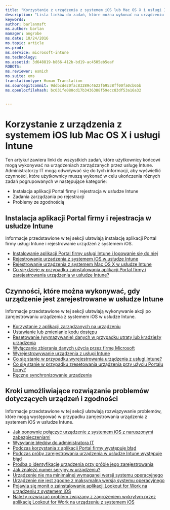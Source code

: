 ```yaml
---
title: "Korzystanie z urządzenia z systemem iOS lub Mac OS X i usługi Intune | Microsoft Intune"
description: "Lista linków do zadań, które można wykonać na urządzeniu przenośnym z systemem iOS lub Mac OS X, gdy urządzenie zostało zarejestrowane w usłudze Intune"
keywords: 
author: barlanmsft
ms.author: barlan
manager: angrobe
ms.date: 10/24/2016
ms.topic: article
ms.prod: 
ms.service: microsoft-intune
ms.technology: 
ms.assetid: 3d648819-b866-412b-bd19-ac4505eb5eaf
ROBOTS: 
ms.reviewer: esmich
ms.suite: ems
translationtype: Human Translation
ms.sourcegitcommit: 9ddbcde20fac83289c4622f69538ff00fa0cb65b
ms.openlocfilehash: bc031fe080cd17b3436388f59ecc83df53a16a32


---
```


# <a name="using-your-ios-or-mac-os-x-device-with-intune"></a>Korzystanie z urządzenia z systemem iOS lub Mac OS X i usługi Intune

Ten artykuł zawiera linki do wszystkich zadań, które użytkownicy końcowi mogą wykonywać na urządzeniach zarządzanych przez usługę Intune. Administratorzy IT mogą odwoływać się do tych informacji, aby wyświetlić czynności, które użytkownicy muszą wykonać w celu ukończenia różnych zadań pogrupowanych w następujące kategorie:
- Instalacja aplikacji Portal firmy i rejestracja w usłudze Intune
- Zadania zarządzania po rejestracji
- Problemy ze zgodnością

## <a name="company-portal-app-installation-and-intune-enrollment"></a>Instalacja aplikacji Portal firmy i rejestracja w usłudze Intune

Informacje przedstawione w tej sekcji ułatwiają instalację aplikacji Portal firmy usługi Intune i rejestrowanie urządzeń z systemem iOS.

- [Instalowanie aplikacji Portal firmy usługi Intune i logowanie się do niej](install-and-sign-in-to-the-intune-company-portal-app-ios.md)
- [Rejestrowanie urządzenia z systemem iOS w usłudze Intune](enroll-your-device-in-intune-ios.md)
- [Rejestrowanie urządzenia z systemem Mac OS X w usłudze Intune](enroll-your-device-in-intune-mac-os-x.md)
- [Co się dzieje w przypadku zainstalowania aplikacji Portal firmy i zarejestrowania urządzenia w usłudze Intune?](what-happens-if-you-install-the-Company-Portal-app-and-enroll-your-device-in-intune-ios.md)

## <a name="things-users-can-do-when-their-device-is-enrolled-in-intune"></a>Czynności, które można wykonywać, gdy urządzenie jest zarejestrowane w usłudze Intune

Informacje przedstawione w tej sekcji ułatwiają wykonywanie akcji po zarejestrowaniu urządzenia z systemem iOS w usłudze Intune.

- [Korzystanie z aplikacji zarządzanych na urządzeniu](use-managed-apps-on-your-device-ios.md)
- [Ustawianie lub zmienianie kodu dostępu](set-or-change-your-passcode-ios.md)
- [Resetowanie (wymazywanie) danych w przypadku utraty lub kradzieży urządzenia](reset-erase-your-lost-or-stolen-device-ios.md)
- [Wyłączanie zbierania danych użycia przez firmę Microsoft](turn-off-microsoft-usage-data-collection-ios.md)
- [Wyrejestrowywanie urządzenia z usługi Intune](unenroll-your-device-from-intune-ios.md)
- [Co się stanie w przypadku wyrejestrowania urządzenia z usługi Intune?](what-happens-if-you-unenroll-your-device-from-intune-ios.md)
- [Co się stanie w przypadku zresetowania urządzenia przy użyciu Portalu firmy?](what-happens-if-you-reset-your-device-using-the-company-portal-ios.md)
- [Ręczne synchronizowanie urządzenia](sync-your-device-manually-ios.md)

## <a name="steps-to-fix-device-and-compliance-issues"></a>Kroki umożliwiające rozwiązanie problemów dotyczących urządzeń i zgodności

Informacje przedstawione w tej sekcji ułatwiają rozwiązywanie problemów, które mogą występować w przypadku zarejestrowania urządzenia z systemem iOS w usłudze Intune.

- [Jak ponownie połączyć urządzenie z systemem iOS z naruszonymi zabezpieczeniami](how-to-reconnect-a-compromised-ios-device.md)
- [Wysyłanie błędów do administratora IT](send-errors-to-your-it-admin-ios.md)
- [Podczas korzystania z aplikacji Portal firmy występuje błąd](you-get-an-error-while-using-the-company-portal-app-ios.md)
- [Podczas próby zarejestrowania urządzenia w usłudze Intune występuje błąd](you-see-errors-while-trying-to-enroll-your-device-in-intune-ios.md)
- [Prośba o identyfikację urządzenia przy próbie jego zarejestrowania](you-are-asked-to-identify-your-device-when-trying-to-enroll-ios.md)
- [Jak znaleźć numer seryjny w urządzeniu?](how-do-i-find-the-serial-number-on-my-device-ios.md)
- [Urządzenie nie ma minimalnej wymaganej wersji systemu operacyjnego](device-doesnt-have-the-required-minimum-operating-system-version-ios.md)
- [Urządzenie nie jest zgodne z maksymalną wersją systemu operacyjnego](device-doesnt-comply-with-the-maximum-operating-system-version-ios.md)
- [Pojawia się monit o zainstalowanie aplikacji Lookout for Work na urządzeniu z systemem iOS](you-are-prompted-to-install-lookout-for-work-ios.md)
- [Należy rozwiązać problem związany z zagrożeniem wykrytym przez aplikację Lookout for Work na urządzeniu z systemem iOS](you-need-to-resolve-a-threat-found-by-lookout-for-work-ios.md)



<!--HONumber=Nov16_HO1-->


